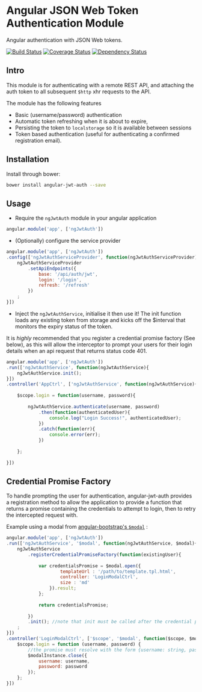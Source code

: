 # Angular JSON Web Token Authentication Module
Angular authentication with JSON Web tokens.

[![Build Status](https://travis-ci.org/spira/angular-jwt-auth.svg?branch=master)](https://travis-ci.org/spira/angular-jwt-auth) 
[![Coverage Status](https://coveralls.io/repos/spira/angular-jwt-auth/badge.svg?branch=master)](https://coveralls.io/r/spira/angular-jwt-auth?branch=master)
[![Dependency Status](https://gemnasium.com/spira/angular-jwt-auth.svg)](https://gemnasium.com/spira/angular-jwt-auth)

## Intro
This module is for authenticating with a remote REST API, and attaching the auth token to all subsequent `$http` xhr 
 requests to the API.
   
The module has the following features
* Basic (username/password) authentication
* Automatic token refreshing when it is about to expire, 
* Persisting the token to `localstorage` so it is available between sessions
* Token based authentication (useful for authenticating a confirmed registration email).

## Installation

Install through bower:

```sh
bower install angular-jwt-auth --save
```

## Usage

* Require the `ngJwtAuth` module in your angular application

```js
angular.module('app', ['ngJwtAuth'])
```

* (Optionally) configure the service provider

```js
angular.module('app', ['ngJwtAuth'])
.config(['ngJwtAuthServiceProvider', function(ngJwtAuthServiceProvider){
    ngJwtAuthServiceProvider
        .setApiEndpoints({
            base: '/api/auth/jwt',
            login: '/login',
            refresh: '/refresh'
        })
    ;
}])
```

* Inject the `ngJwtAuthService`, initialise it then use it!
The init function loads any existing token from storage and kicks off the $interval that
monitors the expiry status of the token.

It is _highly_ recommended that you register a credential promise factory (See below), as 
this will allow the interceptor to prompt your users for their login details when an api
request that returns status code 401.

```js
angular.module('app', ['ngJwtAuth'])
.run(['ngJwtAuthService', function(ngJwtAuthService){
    ngJwtAuthService.init();
}])
.controller('AppCtrl', ['ngJwtAuthService', function(ngJwtAuthService){
    
    $scope.login = function(username, password){
        
        ngJwtAuthService.authenticate(username, password)
            .then(function(authenticatedUser){
                console.log("Login Success!", authenticatedUser);
            })
            .catch(function(err){
                console.error(err);
            })
        
    };
    
}])
```

## Credential Promise Factory
To handle prompting the user for authentication, angular-jwt-auth provides a registration method to allow the application
 to provide a function that returns a promise containing the credentials to attempt to login, then to retry the intercepted
 request with.
 
Example using a modal from [angular-bootstrap's `$modal`](https://angular-ui.github.io/bootstrap/#/modal) :

```js
angular.module('app', ['ngJwtAuth'])
.run(['ngJwtAuthService', '$modal', function(ngJwtAuthService, $modal){
    ngJwtAuthService
        .registerCredentialPromiseFactory(function(existingUser){
            
            var credentialsPromise = $modal.open({
                    templateUrl : '/path/to/template.tpl.html',
                    controller: 'LoginModalCtrl',
                    size : 'md'
                }).result;
            };
            
            return credentialsPromise;
            
        })
        .init(); //note that init must be called after the credential promise is registered
    ;
}])
.controller('LoginModalCtrl', ['$scope', '$modal', function($scope, $modalInstance){
    $scope.login = function (username, password) {
        //the promise must resolve with the form {username: string, password: string}
        $modalInstance.close({
            username: username,
            password: password
        });
    };
}])

```
